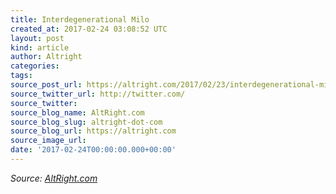 ```yaml
---
title: Interdegenerational Milo
created_at: 2017-02-24 03:08:52 UTC
layout: post
kind: article
author: Altright
categories: 
tags: 
source_post_url: https://altright.com/2017/02/23/interdegenerational-milo/
source_twitter_url: http://twitter.com/
source_twitter: 
source_blog_name: AltRight.com
source_blog_slug: altright-dot-com
source_blog_url: https://altright.com
source_image_url: 
date: '2017-02-24T00:00:00.000+00:00'
---
```

<div class="">
    <i>Source: <a href="https://altright.com">AltRight.com</a></i>
</div>
